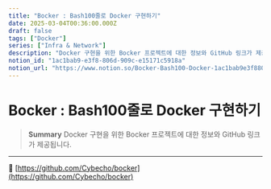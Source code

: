 ```yaml
---
title: "Bocker : Bash100줄로 Docker 구현하기"
date: 2025-03-04T00:36:00.000Z
draft: false
tags: ["Docker"]
series: ["Infra & Network"]
description: "Docker 구현을 위한 Bocker 프로젝트에 대한 정보와 GitHub 링크가 제공됩니다."
notion_id: "1ac1bab9-e3f8-806d-909c-e15171c5918a"
notion_url: "https://www.notion.so/Bocker-Bash100-Docker-1ac1bab9e3f8806d909ce15171c5918a"
---
```


# Bocker : Bash100줄로 Docker 구현하기

> **Summary**
> Docker 구현을 위한 Bocker 프로젝트에 대한 정보와 GitHub 링크가 제공됩니다.

---

🔗 [https://github.com/Cybecho/bocker](https://github.com/Cybecho/bocker)


